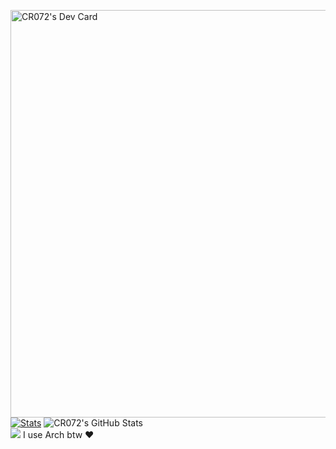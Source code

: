<a href="https://app.daily.dev/crazymath072"><img src="https://api.daily.dev/devcards/v2/wzlAUic7L18INkgAfv03V.png?type=wide&r=tzp" width="652" alt="CR072's Dev Card"/></a>
[![Stats](https://awesome-github-stats.azurewebsites.net/user-stats/CX072?cardType=level&theme=dark&preferLogin=false)](https://git.io/awesome-stats-card)
<img src="https://github-readme-stats.vercel.app/api/top-langs/?username=CX072&theme=dark&show_icons=true&hide_border=true&layout=compact" alt="CR072's GitHub Stats" /><br>
<img src="https://komarev.com/ghpvc/?username=CR072&color=blue">
I use Arch btw ♥
